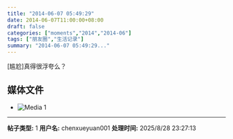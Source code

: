 ```yaml
---
title: "2014-06-07 05:49:29"
date: 2014-06-07T11:00:00+08:00
draft: false
categories: ["moments","2014","2014-06"]
tags: ["朋友圈","生活记录"]
summary: "2014-06-07 05:49:29..."
---
```


[尴尬]真得很浮夸么？

## 媒体文件

- ![Media 1](/Moments/photos/2014-06-07/201406070549290.jpg)

---

**帖子类型:** 1
**用户名:** chenxueyuan001
**处理时间:** 2025/8/28 23:27:13